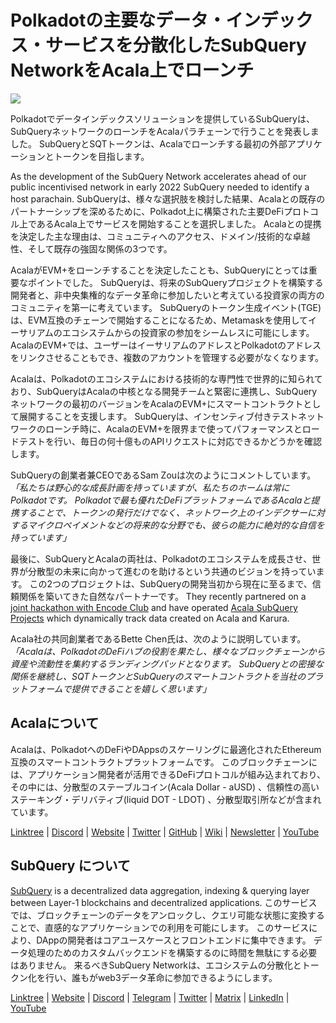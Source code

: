 # Polkadotの主要なデータ・インデックス・サービスを分散化したSubQuery NetworkをAcala上でローンチ

![](https://miro.medium.com/max/2400/1*kj_-zZcjeYdYIZVy1atYOg.gif)

Polkadotでデータインデックスソリューションを提供しているSubQueryは、SubQueryネットワークのローンチをAcalaパラチェーンで行うことを発表しました。 SubQueryとSQTトークンは、Acalaでローンチする最初の外部アプリケーションとトークンを目指します。

As the development of the SubQuery Network accelerates ahead of our public incentivised network in early 2022 SubQuery needed to identify a host parachain. SubQueryは、様々な選択肢を検討した結果、Acalaとの既存のパートナーシップを深めるために、Polkadot上に構築された主要DeFiプロトコル上であるAcala上でサービスを開始することを選択しました。 Acalaとの提携を決定した主な理由は、コミュニティへのアクセス、ドメイン/技術的な卓越性、そして既存の強固な関係の3つです。

AcalaがEVM+をローンチすることを決定したことも、SubQueryにとっては重要なポイントでした。 SubQueryは、将来のSubQueryプロジェクトを構築する開発者と、非中央集権的なデータ革命に参加したいと考えている投資家の両方のコミュニティを第一に考えています。 SubQueryのトークン生成イベント(TGE) は、EVM互換のチェーンで開始することになるため、Metamaskを使用してイーサリアムのエコシステムからの投資家の参加をシームレスに可能にします。 AcalaのEVM+では、ユーザーはイーサリアムのアドレスとPolkadotのアドレスをリンクさせることもでき、複数のアカウントを管理する必要がなくなります。

Acalaは、Polkadotのエコシステムにおける技術的な専門性で世界的に知られており、SubQueryはAcalaの中核となる開発チームと緊密に連携し、SubQueryネットワークの最初のバージョンをAcalaのEVM+にスマートコントラクトとして展開することを支援します。 SubQueryは、インセンティブ付きテストネットワークのローンチ時に、AcalaのEVM+を限界まで使ってパフォーマンスとロードテストを行い、毎日の何十億ものAPIリクエストに対応できるかどうかを確認します。

SubQueryの創業者兼CEOであるSam Zouは次のようにコメントしています。_「私たちは野心的な成長計画を持っていますが、私たちのホームは常にPolkadotです。 Polkadotで最も優れたDeFiプラットフォームであるAcalaと提携することで、トークンの発行だけでなく、ネットワーク上のインデクサーに対するマイクロペイメントなどの将来的な分野でも、彼らの能力に絶対的な自信を持っています」_

最後に、SubQueryとAcalaの両社は、Polkadotのエコシステムを成長させ、世界が分散型の未来に向かって進むのを助けるという共通のビジョンを持っています。 この2つのプロジェクトは、SubQueryの開発当初から現在に至るまで、信頼関係を築いてきた自然なパートナーです。 They recently partnered on a [joint hackathon with Encode Club](https://medium.com/encode-club/polkadot-hack-challenges-7cfeba1a4c0e) and have operated [Acala SubQuery Projects](../customer_announcements/20210316-SubQuery-Integrates-Acala-to-Aggregate-and-Serve-DeFi-Data-to-Polkadot-and-Kusama-Builders.md) which dynamically track data created on Acala and Karura.

Acala社の共同創業者であるBette Chen氏は、次のように説明しています。_「Acalaは、PolkadotのDeFiハブの役割を果たし、様々なブロックチェーンから資産や流動性を集約するランディングパッドとなります。 SubQueryとの密接な関係を継続し、SQTトークンとSubQueryのスマートコントラクトを当社のプラットフォームで提供できることを嬉しく思います」_

## Acalaについて

Acalaは、PolkadotへのDeFiやDAppsのスケーリングに最適化されたEthereum互換のスマートコントラクトプラットフォームです。 このブロックチェーンには、アプリケーション開発者が活用できるDeFiプロトコルが組み込まれており、その中には、分散型のステーブルコイン(Acala Dollar - aUSD) 、信頼性の高いステーキング・デリバティブ(liquid DOT - LDOT) 、分散型取引所などが含まれています。

[Linktree](https://linktr.ee/acalanetwork) | [Discord](https://discord.gg/vdbFVCH) | [Website](https://acala.network/) | [Twitter](https://twitter.com/AcalaNetwork) | [GitHub](https://github.com/AcalaNetwork/Acala) | [Wiki](https://github.com/AcalaNetwork/Acala/wiki) | [Newsletter](https://share.hsforms.com/1X9RxkXk-R62I0VNbATaDXw4h8qc) | [YouTube](http://youtube.com/c/acalanetwork)

## SubQuery について

[SubQuery](https://subquery.network/) is a decentralized data aggregation, indexing & querying layer between Layer-1 blockchains and decentralized applications. このサービスでは、ブロックチェーンのデータをアンロックし、クエリ可能な状態に変換することで、直感的なアプリケーションでの利用を可能にします。 このサービスにより、DAppの開発者はコアユースケースとフロントエンドに集中できます。 データ処理のためのカスタムバックエンドを構築するのに時間を無駄にする必要はありません。 来るべきSubQuery Networkは、エコシステムの分散化とトークン化を行い、誰もがweb3データ革命に参加できるようにします。

​​[Linktree](https://linktr.ee/subquerynetwork) | [Website](https://subquery.network/) | [Discord](https://discord.com/invite/78zg8aBSMG) | [Telegram](https://t.me/subquerynetwork) | [Twitter](https://twitter.com/subquerynetwork) | [Matrix](https://matrix.to/#/#subquery:matrix.org) | [LinkedIn](https://www.linkedin.com/company/subquery) | [YouTube](https://www.youtube.com/channel/UCi1a6NUUjegcLHDFLr7CqLw)
